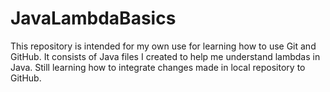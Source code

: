 # JavaLambdaBasics
This repository is intended for my own use for learning how to use Git and GitHub.
It consists of Java files I created to help me understand lambdas in Java.
Still learning how to integrate changes made in local repository to GitHub.
